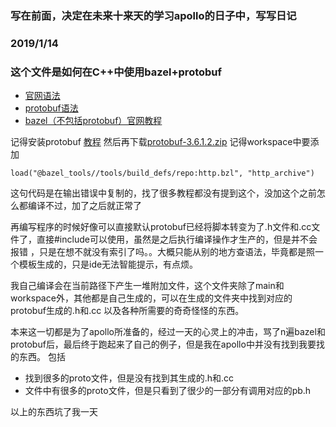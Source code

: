 ### 写在前面，决定在未来十来天的学习apollo的日子中，写写日记
### 2019/1/14
### 这个文件是如何在C++中使用bazel+protobuf
* [官网语法](https://docs.bazel.build/versions/master/be/c-cpp.html#cc_binary "官网语法")
* [protobuf语法](https://blog.csdn.net/boshuzhang/article/details/52816662 "protobuf语法")
* [bazel（不包括protobuf）官网教程]( https://docs.bazel.build/versions/master/tutorial/cpp.html "bazel（不包括protobuf）官网教程")

记得安装protobuf [教程](https://www.cnblogs.com/luoxn28/p/5303517.html "教程")
然后再下载[protobuf-3.6.1.2.zip](https://github.com/protocolbuffers/protobuf/releases/tag/v3.6.1.2 "protobuf-3.6.1.2.zip")
记得workspace中要添加
```
load("@bazel_tools//tools/build_defs/repo:http.bzl", "http_archive")
```
这句代码是在输出错误中复制的，找了很多教程都没有提到这个，没加这个之前怎么都编译不过，加了之后就正常了

再编写程序的时候好像可以直接默认protobuf已经将脚本转变为了.h文件和.cc文件了，直接#include可以使用，虽然是之后执行编译操作才生产的，但是并不会报错
，只是在想不就没有索引了吗。。大概只能从别的地方查语法，毕竟都是照一个模板生成的，只是ide无法智能提示，有点烦。

我自己编译会在当前路径下产生一堆附加文件，这个文件夹除了main和workspace外，其他都是自己生成的，可以在生成的文件夹中找到对应的protobuf生成的.h和.cc
以及各种所需要的奇奇怪怪的东西。

本来这一切都是为了apollo所准备的，经过一天的心灵上的冲击，骂了n遍bazel和protobuf后，最后终于跑起来了自己的例子，但是我在apollo中并没有找到我要找
的东西。
包括

* 找到很多的proto文件，但是没有找到其生成的.h和.cc
* 文件中有很多的proto文件，但是只看到了很少的一部分有调用对应的pb.h

以上的东西坑了我一天
